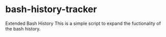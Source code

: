 # bash-history-tracker
Extended Bash History
This is a simple script to expand the fuctionality of the bash history.
